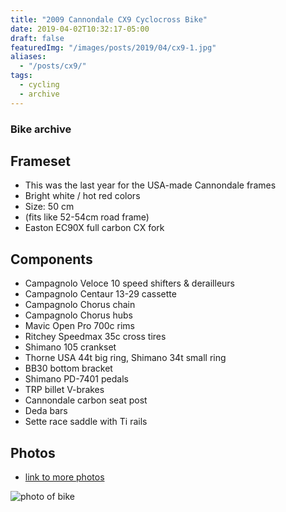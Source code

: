 ```yaml
---
title: "2009 Cannondale CX9 Cyclocross Bike"
date: 2019-04-02T10:32:17-05:00
draft: false
featuredImg: "/images/posts/2019/04/cx9-1.jpg"
aliases:
  - "/posts/cx9/"
tags: 
  - cycling
  - archive
---
```


### Bike archive

## Frameset

- This was the last year for the USA-made Cannondale frames
- Bright white / hot red colors
- Size: 50 cm
- (fits like 52-54cm road frame)
- Easton EC90X full carbon CX fork


## Components

- Campagnolo Veloce 10 speed shifters & derailleurs
- Campagnolo Centaur 13-29 cassette
- Campagnolo Chorus chain
- Campagnolo Chorus hubs
- Mavic Open Pro 700c rims
- Ritchey Speedmax 35c cross tires
- Shimano 105 crankset
- Thorne USA 44t big ring, Shimano 34t small ring
- BB30 bottom bracket
- Shimano PD-7401 pedals
- TRP billet V-brakes
- Cannondale carbon seat post
- Deda bars
- Sette race saddle with Ti rails

## Photos

- [link to more photos](https://photos.app.goo.gl/2rypqSwrs1xEMd3PA)

![photo of bike](/images/posts/2019/04/cx9-1.jpg)
